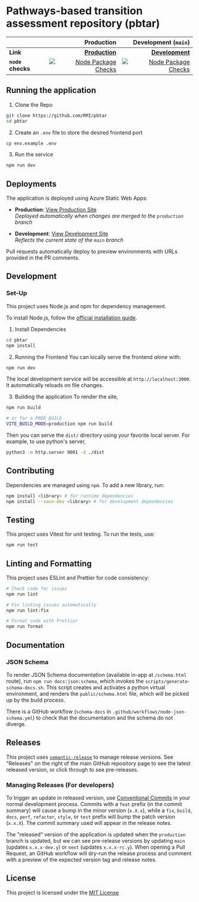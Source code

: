 # Pathways-based transition assessment repository (pbtar)

|                   |                                                                                                                                                                                                                                                     Production |                                                                                                                                                                                                                         Development (`main`) |
| ----------------- | -------------------------------------------------------------------------------------------------------------------------------------------------------------------------------------------------------------------------------------------------------------: | -------------------------------------------------------------------------------------------------------------------------------------------------------------------------------------------------------------------------------------------: |
| **Link**          |                                                                                                                                                                                        **[Production](https://green-pebble-01f5d5c1e.6.azurestaticapps.net/)** |                                                                                                                                                        **[Development](https://green-pebble-01f5d5c1e-main.westus2.6.azurestaticapps.net/)** |
| **`node` checks** |                                                                                         [![Node Package Checks](https://github.com/RMI/pbtar/actions/workflows/node.yml/badge.svg?branch=production)](https://github.com/RMI/pbtar/actions/workflows/node.yml) |                                                                                         [![Node Package Checks](https://github.com/RMI/pbtar/actions/workflows/node.yml/badge.svg)](https://github.com/RMI/pbtar/actions/workflows/node.yml) |

## Running the application

1. Clone the Repo

```sh
git clone https://github.com/RMI/pbtar
cd pbtar
```

2. Create an `.env` file to store the desired frontend port

```sh
cp env.example .env
```

3. Run the service

```sh
npm run dev
```

## Deployments

The application is deployed using Azure Static Web Apps:

- **Production**: [View Production Site](https://green-pebble-01f5d5c1e.6.azurestaticapps.net/)  
  _Deployed automatically when changes are merged to the `production` branch_

- **Development**: [View Development Site](https://green-pebble-01f5d5c1e-main.westus2.6.azurestaticapps.net/)  
  _Reflects the current state of the `main` branch_

Pull requests automatically deploy to preview environments with URLs provided in the PR comments.

## Development

### Set-Up

This project uses Node.js and npm for dependency management.

To install Node.js, follow the [official installation guide](https://nodejs.org/en/download/).

1. Install Dependencies

```bash
cd pbtar
npm install
```

2. Running the Frontend
   You can locally serve the frontend _alone_ with:

```bash
npm run dev
```

The local development service will be accessible at `http://localhost:3000`. It automatically reloads on file changes.

3. Building the application
   To render the site,

```bash
npm run build

# or for a PROD BUILD
VITE_BUILD_MODE=production npm run build
```

Then you can serve the `dist/` directory using your favorite local server.
For example, to use python's server,

```bash
python3 -m http.server 9001 -d ./dist
```

## Contributing

Dependencies are managed using `npm`. To add a new library, run:

```bash
npm install <library> # for runtime dependencies
npm install --save-dev <library> # for development dependencies
```

## Testing

This project uses Vitest for unit testing. To run the tests, use:

```bash
npm run test
```

## Linting and Formatting

This project uses ESLint and Prettier for code consistency:

```bash
# Check code for issues
npm run lint

# Fix linting issues automatically
npm run lint:fix

# Format code with Prettier
npm run format
```

## Documentation

### JSON Schema

To render JSON Schema documentation (available in-app at `/schema.html` route), run `npm run docs:json:schema`, which invokes the `scripts/generate-schema-docs.sh`. This script creates and activates a python virtual environment, and renders the `public/schema.html` file, which will be picked up by the build process.

There is a GitHub workflow (`schema-docs` in `.github/workflows/node-json-schema.yml`) to check that the documentation and the schema do not diverge.

## Releases

This project uses [`semantic-release`](https://semantic-release.gitbook.io/semantic-release) to manage release versions.
See "Releases" on the right of the main GitHub repository page to see the latest released version, or click through to see pre-releases.

### Managing Releases (For developers)

To trigger an update in released version, use [Conventional Commits](https://www.conventionalcommits.org/en/v1.0.0/) in your normal development process.
Commits with a `feat` prefix (in the commit summary) will cause a bump in the minor version (`x.X.x`), while a `fix`, `build`, `docs`, `perf`, `refactor`, `style`, or `test` prefix will bump the patch version (`x.x.X`).
The commit summary used will appear in the release notes.

The "released" version of the application is updated when the `production` branch is updated, but we can see pre-release versions by updating `main` (updates `x.x.x-dev.y`) or `next` (updates `x.x.x-rc.y`).
When opening a Pull Request, an GitHub workflow will dry-run the release process and comment with a preview of the expected version tag and release notes.

## License

This project is licensed under the [MIT License](LICENSE.txt)
